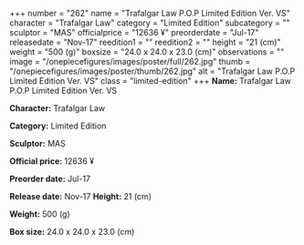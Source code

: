 +++
number = "262"
name = "Trafalgar Law P.O.P Limited Edition Ver. VS"
character = "Trafalgar Law"
category = "Limited Edition"
subcategory = ""
sculptor = "MAS"
officialprice = "12636 ¥"
preorderdate = "Jul-17"
releasedate = "Nov-17"
reedition1 = ""
reedition2 = ""
height = "21 (cm)"
weight = "500 (g)"
boxsize = "24.0 x 24.0 x 23.0 (cm)"
observations = ""
image = "/onepiecefigures/images/poster/full/262.jpg"
thumb = "/onepiecefigures/images/poster/thumb/262.jpg"
alt = "Trafalgar Law P.O.P Limited Edition Ver. VS"
class = "limited-edition"
+++
**Name:** Trafalgar Law P.O.P Limited Edition Ver. VS

**Character:** Trafalgar Law

**Category:** Limited Edition 

**Sculptor:** MAS

**Official price:** 12636 ¥

**Preorder date:** Jul-17

**Release date:** Nov-17
**Height:** 21 (cm)

**Weight:** 500 (g)

**Box size:** 24.0 x 24.0 x 23.0 (cm)

